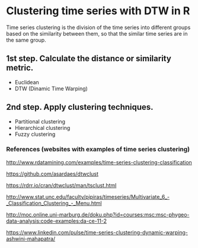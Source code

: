 # Clustering time series with DTW in R

Time series clustering is the division of the time series into different groups based on the similarity between them, so that the similar time series are in the same group.

## 1st step. Calculate the distance or similarity metric.

  - Euclidean
  - DTW (Dinamic Time Warping)

## 2nd step. Apply clustering techniques.

  - Partitional clustering
  - Hierarchical clustering
  - Fuzzy clustering

### References (websites with examples of time series clustering)

http://www.rdatamining.com/examples/time-series-clustering-classification

https://github.com/asardaes/dtwclust

https://rdrr.io/cran/dtwclust/man/tsclust.html

http://www.stat.unc.edu/faculty/pipiras/timeseries/Multivariate_6_-_Classification_Clustering_-_Menu.html

http://moc.online.uni-marburg.de/doku.php?id=courses:msc:msc-phygeo-data-analysis:code-examples:da-ce-11-2

https://www.linkedin.com/pulse/time-series-clustering-dynamic-warping-ashwini-mahapatra/
